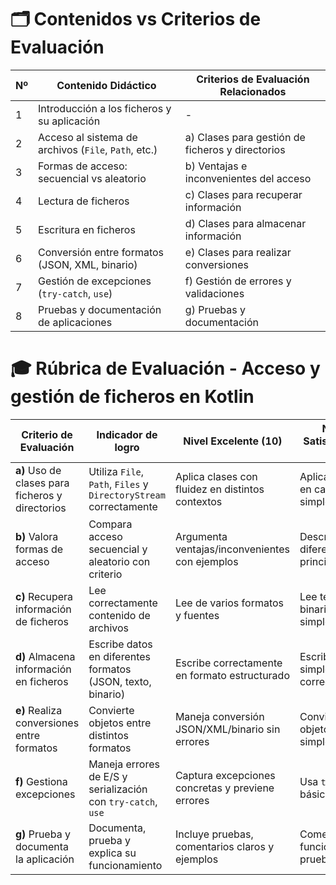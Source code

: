 # 🗂️ Contenidos vs Criterios de Evaluación

| Nº | Contenido Didáctico                                      | Criterios de Evaluación Relacionados      |
|----|-----------------------------------------------------------|-------------------------------------------|
| 1  | Introducción a los ficheros y su aplicación               | -                                          |
| 2  | Acceso al sistema de archivos (`File`, `Path`, etc.)      | a) Clases para gestión de ficheros y directorios |
| 3  | Formas de acceso: secuencial vs aleatorio                 | b) Ventajas e inconvenientes del acceso   |
| 4  | Lectura de ficheros                                       | c) Clases para recuperar información      |
| 5  | Escritura en ficheros                                     | d) Clases para almacenar información      |
| 6  | Conversión entre formatos (JSON, XML, binario)            | e) Clases para realizar conversiones      |
| 7  | Gestión de excepciones (`try-catch`, `use`)               | f) Gestión de errores y validaciones      |
| 8  | Pruebas y documentación de aplicaciones                   | g) Pruebas y documentación                |


# 🎓 Rúbrica de Evaluación - Acceso y gestión de ficheros en Kotlin

| Criterio de Evaluación                          | Indicador de logro                                                 | Nivel Excelente (10)                      | Nivel Satisfactorio (7)               | Nivel Básico (5)                         | Nivel Insuficiente (0-4)                    |
|--------------------------------------------------|----------------------------------------------------------------------|-------------------------------------------|--------------------------------------|----------------------------------------|-----------------------------------------------|
| **a)** Uso de clases para ficheros y directorios | Utiliza `File`, `Path`, `Files` y `DirectoryStream` correctamente   | Aplica clases con fluidez en distintos contextos | Aplica clases en casos simples       | Utiliza clases parcialmente o con errores | No utiliza clases adecuadamente              |
| **b)** Valora formas de acceso                   | Compara acceso secuencial y aleatorio con criterio                  | Argumenta ventajas/inconvenientes con ejemplos | Describe las diferencias principales | Enumera tipos sin valoración           | No diferencia las formas de acceso           |
| **c)** Recupera información de ficheros         | Lee correctamente contenido de archivos                             | Lee de varios formatos y fuentes           | Lee textos o binarios simples         | Recupera parcialmente                     | No consigue leer datos de ficheros           |
| **d)** Almacena información en ficheros         | Escribe datos en diferentes formatos (JSON, texto, binario)         | Escribe correctamente en formato estructurado | Escribe datos simples correctamente  | Escritura parcial o incompleta            | Escritura incorrecta o inexistente           |
| **e)** Realiza conversiones entre formatos       | Convierte objetos entre distintos formatos                          | Maneja conversión JSON/XML/binario sin errores | Convierte objetos simples           | Solo realiza una conversión parcial       | No realiza ninguna conversión               |
| **f)** Gestiona excepciones                      | Maneja errores de E/S y serialización con `try-catch`, `use`       | Captura excepciones concretas y previene errores | Usa `try-catch` básico               | Manejo limitado o incorrecto              | No gestiona errores ni valida               |
| **g)** Prueba y documenta la aplicación         | Documenta, prueba y explica su funcionamiento                       | Incluye pruebas, comentarios claros y ejemplos | Comenta funciones y prueba básica   | Documentación o pruebas escasas            | No documenta ni prueba su código             |
